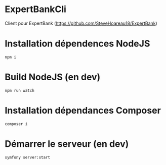 # ExpertBankCli
Client pour ExpertBank (https://github.com/SteveHoareau18/ExpertBank)


# Installation dépendences NodeJS
```
npm i
```

# Build NodeJS (en dev)
```
npm run watch
```

# Installation dépendances Composer
```
composer i
```

# Démarrer le serveur (en dev)
```
symfony server:start
```
